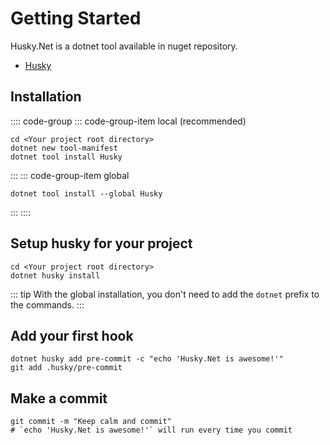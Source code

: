 
# Getting Started

Husky.Net is a dotnet tool available in nuget repository.

- [Husky](https://www.nuget.org/packages/Husky/)

## Installation

:::: code-group
::: code-group-item local (recommended)

```shell:no-line-numbers:no-v-pre
cd <Your project root directory>
dotnet new tool-manifest
dotnet tool install Husky
```

:::
::: code-group-item global

```shell:no-line-numbers:no-v-pre
dotnet tool install --global Husky
```

:::
::::

## Setup husky for your project

``` shell:no-line-numbers:no-v-pre
cd <Your project root directory>
dotnet husky install
```

::: tip
With the global installation, you don't need to add the `dotnet` prefix to the commands.
:::

## Add your first hook

``` shell:no-line-numbers:no-v-pre
dotnet husky add pre-commit -c "echo 'Husky.Net is awesome!'"
git add .husky/pre-commit
```

## Make a commit

``` shell:no-line-numbers:no-v-pre
git commit -m "Keep calm and commit"
# `echo 'Husky.Net is awesome!'` will run every time you commit
```
